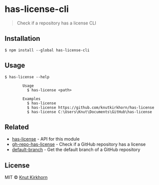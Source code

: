 # has-license-cli
> Check if a repository has a license CLI

## Installation
```
$ npm install --global has-license-cli
```

## Usage
```
$ has-license --help

        Usage
          $ has-license <path>

        Examples
          $ has-license
          $ has-license https://github.com/knutkirkhorn/has-license
          $ has-license C:\Users\Knut\Documents\GitHub\has-license 
```

## Related
- [has-license](https://github.com/knutkirkhorn/has-license) - API for this module
- [gh-repo-has-license](https://github.com/knutkirkhorn/gh-repo-has-license) - Check if a GitHub repository has a license
- [default-branch](https://github.com/knutkirkhorn/default-branch) - Get the default branch of a GitHub repository

## License
MIT © [Knut Kirkhorn](LICENSE)
